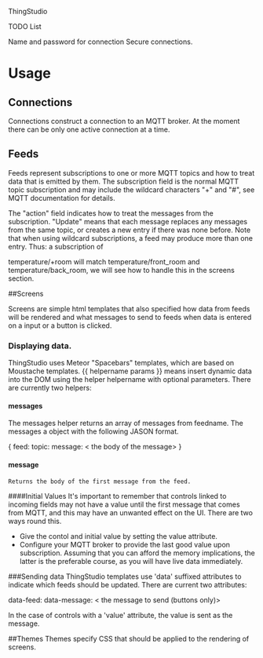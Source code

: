  

ThingStudio

TODO List

Name and password for connection
Secure connections.

# Usage

## Connections
Connections construct a connection to an MQTT  broker.
At the moment there can be only one active connection at a time.

## Feeds
Feeds represent subscriptions to one or more MQTT topics and how
to treat data that is emitted by them. The subscription field is 
the normal MQTT topic subscription and may include the wildcard characters
"+" and "#", see MQTT documentation for details.

The "action" field indicates how to treat the messages from the subscription.
"Update" means that each message replaces any messages from the same topic,
or creates a new entry if there was none before. Note that when using wildcard
subscriptions, a feed may produce more than one entry. Thus: a subscription of

temperature/+room will match temperature/front_room and temperature/back_room,
we will see how to handle this in the screens section.

##Screens

Screens are simple html templates that also specified how data
from feeds will be rendered and what messages to send to feeds 
when data is entered on a input or a button is clicked.

### Displaying data.
ThingStudio uses Meteor "Spacebars" templates, which are based on 
Moustache templates. {{ helpername params }} means insert dynamic data
into the DOM using the helper helpername with optional parameters.
There are currently two helpers:

#### messages <feedname>
The messages helper returns an array of messages from feedname.
The messages a object with the following JASON format.

{
	feed: <the feed name>
	topic: <the name of the topic that sent the message>
	message: < the body of the message>
}

#### message <feedname>
	Returns the body of the first message from the feed.
	
####Initial Values
It's important to remember that controls linked to incoming fields may not have 
a value until the first message that comes from MQTT, and this may have
an unwanted effect on the UI. There are two ways round this.
- Give the contol and initial value by setting the value attribute.
- Configure your MQTT broker to provide the last good value upon subscription.
Assuming that you can afford the memory implications, the latter is the preferable
course, as you will have live data immediately.
	
###Sending data
ThingStudio templates use 'data' suffixed attributes to indicate
which feeds should be updated. There are current two attributes:

data-feed: <the name of the feed to be updated>
data-message: < the message to send (buttons only)>

In the case of controls with a 'value' attribute, the value
is sent as the message.

##Themes
Themes specify CSS that should be applied to the rendering of screens.
